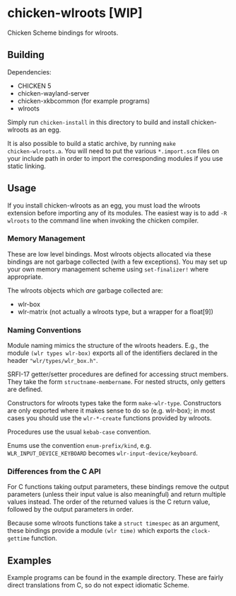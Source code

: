 chicken-wlroots [WIP]
=====================

Chicken Scheme bindings for wlroots.

Building
--------

Dependencies:

* CHICKEN 5
* chicken-wayland-server
* chicken-xkbcommon (for example programs)
* wlroots

Simply run <code>chicken-install</code> in this directory to build and install
chicken-wlroots as an egg.

It is also possible to build a static archive, by running
<code>make chicken-wlroots.a</code>. You will need to put the various
<code>\*.import.scm</code> files on your include path in order to import the corresponding
modules if you use static linking.

Usage
-----

If you install chicken-wlroots as an egg, you must load the wlroots extension
before importing any of its modules. The easiest way is to add
<code>-R wlroots</code> to the command line when invoking the chicken compiler.

### Memory Management

These are low level bindings. Most wlroots objects allocated via these bindings
are not garbage collected (with a few exceptions). You may set up your own
memory management scheme using <code>set-finalizer!</code> where appropriate.

The wlroots objects which *are* garbage collected are:

* wlr-box
* wlr-matrix (not actually a wlroots type, but a wrapper for a float[9])

### Naming Conventions

Module naming mimics the structure of the wlroots headers. E.g., the module
<code>(wlr types wlr-box)</code> exports all of the identifiers declared in the
header <code>"wlr/types/wlr\_box.h"</code>.

SRFI-17 getter/setter procedures are defined for accessing struct members.
They take the form <code>structname-membername</code>. For nested structs,
only getters are defined.

Constructors for wlroots types take the form <code>make-wlr-type</code>.
Constructors are only exported where it makes sense to do so (e.g. wlr-box); in
most cases you should use the <code>wlr-\*-create</code> functions provided by
wlroots.

Procedures use the usual <code>kebab-case</code> convention.

Enums use the convention <code>enum-prefix/kind</code>, e.g.
<code>WLR\_INPUT\_DEVICE\_KEYBOARD</code> becomes
<code>wlr-input-device/keyboard</code>.

### Differences from the C API

For C functions taking output parameters, these bindings remove the output
parameters (unless their input value is also meaningful) and return multiple
values instead. The order of the returned values is the C return value,
followed by the output parameters in order.

Because some wlroots functions take a <code>struct timespec</code> as an
argument, these bindings provide a module <code>(wlr time)</code> which exports
the <code>clock-gettime</code> function.

Examples
--------

Example programs can be found in the example directory. These are fairly
direct translations from C, so do not expect idiomatic Scheme.
